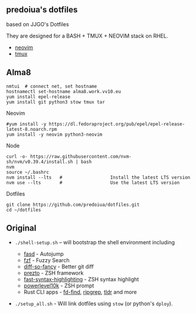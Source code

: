 ## predoiua's dotfiles
based on JJGO's Dotfiles

They are designed for a BASH + TMUX + NEOVIM stack on RHEL.
- [neovim](https://github.com/neovim/neovim)
- [tmux](https://github.com/tmux/tmux/wiki)

## Alma8
~~~
nmtui  # connect net, set hostname
hostnamectl set-hostname alma8.work.vv10.eu
yum install epel-release
yum install git python3 stow tmux tar
~~~

Neovim
~~~
#yum install -y https://dl.fedoraproject.org/pub/epel/epel-release-latest-8.noarch.rpm
yum install -y neovim python3-neovim
~~~

Node
~~~
curl -o- https://raw.githubusercontent.com/nvm-sh/nvm/v0.39.4/install.sh | bash
nvm
source ~/.bashrc
nvm install --lts   #                  Install the latest LTS version
nvm use --lts       #                  Use the latest LTS version
~~~

Dotfiles
~~~
git clone https://github.com/predoiua/dotfiles.git
cd ~/dotfiles

~~~

## Original
- `./shell-setup.sh` – will bootstrap the shell environment including
  - [fasd](https://github.com/clvv/fasd) - Autojump
  - [fzf](https://github.com/junegunn/fzf) - Fuzzy Search
  - [diff-so-fancy](https://github.com/so-fancy/diff-so-fancy) - Better git diff
  - [prezto](https://github.com/sorin-ionescu/prezto) - ZSH framework
  - [fast-syntax-highlighting](https://github.com/zdharma-continuum/fast-syntax-highlighting) - ZSH syntax highlight
  - [powerlevel10k](https://github.com/romkatv/powerlevel10k) - ZSH prompt
  - Rust CLI apps - [fd-find](https://github.com/sharkdp/fd), [ripgrep](https://github.com/BurntSushi/ripgrep), [tldr](https://github.com/dbrgn/tealdeer) and more
  
- `./setup_all.sh` - Will link dotfiles using `stow` (or python's `dploy`). 
